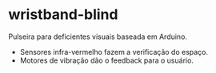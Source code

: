 wristband-blind
===============

Pulseira para deficientes visuais baseada em Arduino.
- Sensores infra-vermelho fazem a verificação do espaço.
- Motores de vibração dão o feedback para o usuário.
